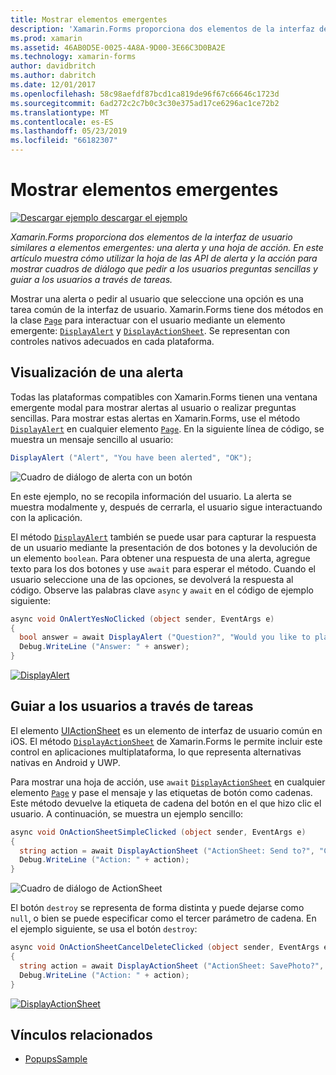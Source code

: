 ```yaml
---
title: Mostrar elementos emergentes
description: 'Xamarin.Forms proporciona dos elementos de la interfaz de usuario similares a elementos emergentes: una alerta y una hoja de acción. En este artículo muestra cómo utilizar la hoja de las API de alerta y la acción para mostrar cuadros de diálogo que pedir a los usuarios preguntas sencillas y guiar a los usuarios a través de tareas.'
ms.prod: xamarin
ms.assetid: 46AB0D5E-0025-4A8A-9D00-3E66C3D0BA2E
ms.technology: xamarin-forms
author: davidbritch
ms.author: dabritch
ms.date: 12/01/2017
ms.openlocfilehash: 58c98aefdf87bcd1ca819de96f67c66646c1723d
ms.sourcegitcommit: 6ad272c2c7b0c3c30e375ad17ce6296ac1ce72b2
ms.translationtype: MT
ms.contentlocale: es-ES
ms.lasthandoff: 05/23/2019
ms.locfileid: "66182307"
---
```

# <a name="display-pop-ups"></a>Mostrar elementos emergentes

[![Descargar ejemplo](~/media/shared/download.png) descargar el ejemplo](https://developer.xamarin.com/samples/xamarin-forms/Navigation/Pop-ups/)

_Xamarin.Forms proporciona dos elementos de la interfaz de usuario similares a elementos emergentes: una alerta y una hoja de acción. En este artículo muestra cómo utilizar la hoja de las API de alerta y la acción para mostrar cuadros de diálogo que pedir a los usuarios preguntas sencillas y guiar a los usuarios a través de tareas._

Mostrar una alerta o pedir al usuario que seleccione una opción es una tarea común de la interfaz de usuario. Xamarin.Forms tiene dos métodos en la clase [`Page`](xref:Xamarin.Forms.Page) para interactuar con el usuario mediante un elemento emergente: [`DisplayAlert`](xref:Xamarin.Forms.Page.DisplayAlert*) y [`DisplayActionSheet`](xref:Xamarin.Forms.Page.DisplayActionSheet*). Se representan con controles nativos adecuados en cada plataforma.

## <a name="display-an-alert"></a>Visualización de una alerta

Todas las plataformas compatibles con Xamarin.Forms tienen una ventana emergente modal para mostrar alertas al usuario o realizar preguntas sencillas. Para mostrar estas alertas en Xamarin.Forms, use el método [`DisplayAlert`](xref:Xamarin.Forms.Page.DisplayAlert*) en cualquier elemento [`Page`](xref:Xamarin.Forms.Page). En la siguiente línea de código, se muestra un mensaje sencillo al usuario:

```csharp
DisplayAlert ("Alert", "You have been alerted", "OK");
```

![](pop-ups-images/alert.png "Cuadro de diálogo de alerta con un botón")

En este ejemplo, no se recopila información del usuario. La alerta se muestra modalmente y, después de cerrarla, el usuario sigue interactuando con la aplicación.

El método [`DisplayAlert`](xref:Xamarin.Forms.Page.DisplayAlert*) también se puede usar para capturar la respuesta de un usuario mediante la presentación de dos botones y la devolución de un elemento `boolean`. Para obtener una respuesta de una alerta, agregue texto para los dos botones y use `await` para esperar el método. Cuando el usuario seleccione una de las opciones, se devolverá la respuesta al código. Observe las palabras clave `async` y `await` en el código de ejemplo siguiente:

```csharp
async void OnAlertYesNoClicked (object sender, EventArgs e)
{
  bool answer = await DisplayAlert ("Question?", "Would you like to play a game", "Yes", "No");
  Debug.WriteLine ("Answer: " + answer);
}
```

[![DisplayAlert](pop-ups-images/alert2-sml.png "Cuadro de diálogo de alerta con dos botones")](pop-ups-images/alert2.png#lightbox "Alert Dialog with Two Buttons")

## <a name="guide-users-through-tasks"></a>Guiar a los usuarios a través de tareas

El elemento [UIActionSheet](https://developer.apple.com/library/ios/documentation/uikit/reference/uiactionsheet_class/Reference/Reference.html) es un elemento de interfaz de usuario común en iOS. El método [`DisplayActionSheet`](xref:Xamarin.Forms.Page.DisplayActionSheet*) de Xamarin.Forms le permite incluir este control en aplicaciones multiplataforma, lo que representa alternativas nativas en Android y UWP.

Para mostrar una hoja de acción, use `await` [`DisplayActionSheet`](xref:Xamarin.Forms.Page.DisplayActionSheet*) en cualquier elemento [`Page`](xref:Xamarin.Forms.Page) y pase el mensaje y las etiquetas de botón como cadenas. Este método devuelve la etiqueta de cadena del botón en el que hizo clic el usuario. A continuación, se muestra un ejemplo sencillo:

```csharp
async void OnActionSheetSimpleClicked (object sender, EventArgs e)
{
  string action = await DisplayActionSheet ("ActionSheet: Send to?", "Cancel", null, "Email", "Twitter", "Facebook");
  Debug.WriteLine ("Action: " + action);
}
```

![](pop-ups-images/action.png "Cuadro de diálogo de ActionSheet")

El botón `destroy` se representa de forma distinta y puede dejarse como `null`, o bien se puede especificar como el tercer parámetro de cadena. En el ejemplo siguiente, se usa el botón `destroy`:

```csharp
async void OnActionSheetCancelDeleteClicked (object sender, EventArgs e)
{
  string action = await DisplayActionSheet ("ActionSheet: SavePhoto?", "Cancel", "Delete", "Photo Roll", "Email");
  Debug.WriteLine ("Action: " + action);
}
```

[![DisplayActionSheet](pop-ups-images/action2-sml.png "Cuadro de diálogo de hoja de acción con el botón Destruir")](pop-ups-images/action2.png#lightbox "Action Sheet Dialog with Destroy Button")

## <a name="related-links"></a>Vínculos relacionados

- [PopupsSample](https://developer.xamarin.com/samples/xamarin-forms/Navigation/Pop-ups/)
